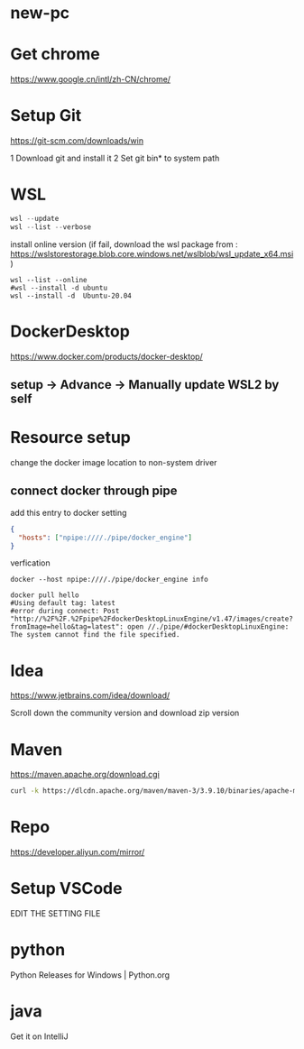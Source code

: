# new-pc

# Get chrome

https://www.google.cn/intl/zh-CN/chrome/

# Setup Git

https://git-scm.com/downloads/win

1 Download git and install it
2 Set git bin\* to system path

# WSL

```powershell
wsl --update
wsl --list --verbose
```

install online version (if fail, download the wsl package from : https://wslstorestorage.blob.core.windows.net/wslblob/wsl_update_x64.msi)

```
wsl --list --online
#wsl --install -d ubuntu
wsl --install -d  Ubuntu-20.04
```

# DockerDesktop

https://www.docker.com/products/docker-desktop/

## setup -> Advance -> Manually update WSL2 by self

# Resource setup

change the docker image location to non-system driver

## connect docker through pipe

add this entry to docker setting

```json
{
  "hosts": ["npipe:////./pipe/docker_engine"]
}
```

verfication

```
docker --host npipe:////./pipe/docker_engine info
```

```
docker pull hello
#Using default tag: latest
#error during connect: Post "http://%2F%2F.%2Fpipe%2FdockerDesktopLinuxEngine/v1.47/images/create?fromImage=hello&tag=latest": open //./pipe/#dockerDesktopLinuxEngine: The system cannot find the file specified.
```

# Idea

https://www.jetbrains.com/idea/download/

Scroll down the community version and download zip version

# Maven

https://maven.apache.org/download.cgi

```sh
curl -k https://dlcdn.apache.org/maven/maven-3/3.9.10/binaries/apache-maven-3.9.10-bin.zip -o maven-3.9.10.zip
```

# Repo

https://developer.aliyun.com/mirror/

# Setup VSCode

EDIT THE SETTING FILE

# python

Python Releases for Windows | Python.org

# java

Get it on IntelliJ
